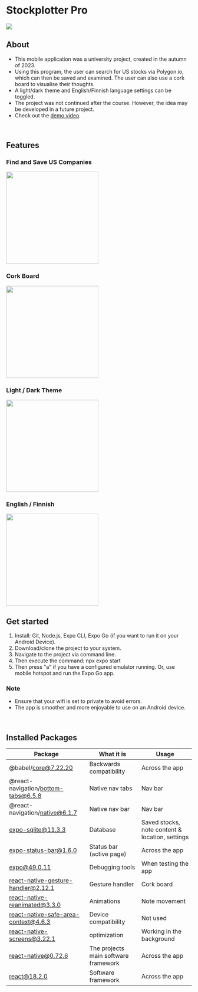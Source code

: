 #  Stockplotter Pro

<img src="https://images.squarespace-cdn.com/content/v1/587b630aebbd1ab22efeeb6b/813e0220-6335-43b1-b833-a0c26b405a7c/Stock-Plotter+Promo+Image.png?" />

<br>

## About
- This mobile application was a university project, created in the autumn of 2023.
- Using this program, the user can search for US stocks via Polygon.io, which can then be saved and examined. The user can also use a cork board to visualise their thoughts.
- A light/dark theme and English/Finnish language settings can be toggled.
- The project was not continued after the course. However, the idea may be developed in a future project.
- Check out the [demo video](https://www.youtube.com/watch?v=bKQu5dr6vQ4).
<br>

## Features

### Find and Save US Companies

<img src="https://images.squarespace-cdn.com/content/v1/587b630aebbd1ab22efeeb6b/4c45d882-9dff-430a-a4e9-6024837a978d/Sequence+%231%2820%29.gif" width="250"/>

### Cork Board

<img src="https://images.squarespace-cdn.com/content/v1/587b630aebbd1ab22efeeb6b/f3a48cdb-a8c2-4503-b80f-f2003d7b8e83/Sequence+%231%2819%29.gif" width="250"/>

### Light / Dark Theme

<img src="https://images.squarespace-cdn.com/content/v1/587b630aebbd1ab22efeeb6b/987e5554-956a-4ed9-8b5f-0f832a0e979c/Sequence+%231%2815%29.gif" width="250"/>

### English / Finnish

<img src="https://images.squarespace-cdn.com/content/v1/587b630aebbd1ab22efeeb6b/b03a23b5-b0e8-47e8-b74e-02763bee6e90/Sequence+%231%2818%29.gif" width="250" />

<br>

## Get started
1. Install: Git, Node.js, Expo CLI, Expo Go (if you want to run it on your Android Device).
2.  Download/clone the project to your system.
3. Navigate to the project via command line.
4. Then execute the command: npx expo start
5. Then press "a" if you have a configured emulator running. Or, use mobile hotspot and run the Expo Go app.
### Note
- Ensure that your wifi is set to private to avoid errors. 
- The app is smoother and more enjoyable to use on an Android device.

<br>

## Installed Packages

Package  | What it is | Usage
------------- | ------------- | -------------
@babel/core@7.22.20  | Backwards compatibility | Across the app 
@react-navigation/bottom-tabs@6.5.8  | Native nav tabs | Nav bar
@react-navigation/native@6.1.7 | Native nav bar | Nav bar
expo-sqlite@11.3.3  | Database | Saved stocks, note content & location, settings
expo-status-bar@1.6.0  | Status bar (active page) | Across the app 
expo@49.0.11  | Debugging tools | When testing the app
react-native-gesture-handler@2.12.1 | Gesture handler | Cork board
react-native-reanimated@3.3.0  | Animations | Note movement
react-native-safe-area-context@4.6.3  | Device compatibility | Not used
react-native-screens@3.22.1  | optimization | Working in the background
react-native@0.72.6 | The projects main software framework | Across the app
react@18.2.0 | Software framework | Across the app
